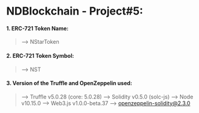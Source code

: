 # NDBlockchain - Project#5:

#### 1. ERC-721 Token Name: 
> --> NStarToken

#### 2. ERC-721 Token Symbol: 
> --> NST

#### 3. Version of the Truffle and OpenZeppelin used:
> --> Truffle v5.0.28 (core: 5.0.28)
--> Solidity v0.5.0 (solc-js)
--> Node v10.15.0
--> Web3.js v1.0.0-beta.37
--> openzeppelin-solidity@2.3.0

